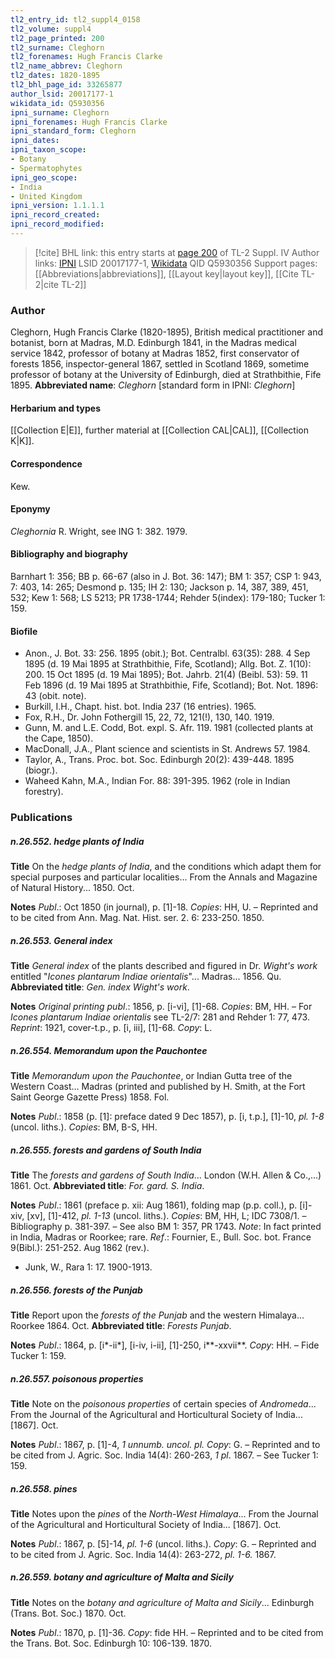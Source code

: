 ```yaml
---
tl2_entry_id: tl2_suppl4_0158
tl2_volume: suppl4
tl2_page_printed: 200
tl2_surname: Cleghorn
tl2_forenames: Hugh Francis Clarke
tl2_name_abbrev: Cleghorn
tl2_dates: 1820-1895
tl2_bhl_page_id: 33265877
author_lsid: 20017177-1
wikidata_id: Q5930356
ipni_surname: Cleghorn
ipni_forenames: Hugh Francis Clarke
ipni_standard_form: Cleghorn
ipni_dates: 
ipni_taxon_scope: 
- Botany
- Spermatophytes
ipni_geo_scope: 
- India
- United Kingdom
ipni_version: 1.1.1.1
ipni_record_created: 
ipni_record_modified:
---
```


> [!cite] BHL link: this entry starts at [page 200](https://www.biodiversitylibrary.org/page/33265877) of TL-2 Suppl. IV
> Author links: [IPNI](https://www.ipni.org/a/20017177-1) LSID 20017177-1, [Wikidata](https://www.wikidata.org/wiki/Q5930356) QID Q5930356
> Support pages: [[Abbreviations|abbreviations]], [[Layout key|layout key]], [[Cite TL-2|cite TL-2]]

### Author

Cleghorn, Hugh Francis Clarke (1820-1895), British medical practitioner and botanist, born at Madras, M.D. Edinburgh 1841, in the Madras medical service 1842, professor of botany at Madras 1852, first conservator of forests 1856, inspector-general 1867, settled in Scotland 1869, sometime professor of botany at the University of Edinburgh, died at Strathbithie, Fife 1895. 
**Abbreviated name**: *Cleghorn* \[standard form in IPNI: *Cleghorn*\]

#### Herbarium and types

[[Collection E|E]], further material at [[Collection CAL|CAL]], [[Collection K|K]].

#### Correspondence

Kew.

#### Eponymy

*Cleghornia* R. Wright, see ING 1: 382. 1979.

#### Bibliography and biography

Barnhart 1: 356; BB p. 66-67 (also in J. Bot. 36: 147); BM 1: 357; CSP 1: 943, 7: 403, 14: 265; Desmond p. 135; IH 2: 130; Jackson p. 14, 387, 389, 451, 532; Kew 1: 568; LS 5213; PR 1738-1744; Rehder 5(index): 179-180; Tucker 1: 159.

#### Biofile

- Anon., J. Bot. 33: 256. 1895 (obit.); Bot. Centralbl. 63(35): 288. 4 Sep 1895 (d. 19 Mai 1895 at Strathbithie, Fife, Scotland); Allg. Bot. Z. 1(10): 200. 15 Oct 1895 (d. 19 Mai 1895); Bot. Jahrb. 21(4) (Beibl. 53): 59. 11 Feb 1896 (d. 19 Mai 1895 at Strathbithie, Fife, Scotland); Bot. Not. 1896: 43 (obit. note).
- Burkill, I.H., Chapt. hist. bot. India 237 (16 entries). 1965.
- Fox, R.H., Dr. John Fothergill 15, 22, 72, 121(!), 130, 140. 1919.
- Gunn, M. and L.E. Codd, Bot. expl. S. Afr. 119. 1981 (collected plants at the Cape, 1850).
- MacDonall, J.A., Plant science and scientists in St. Andrews 57. 1984.
- Taylor, A., Trans. Proc. bot. Soc. Edinburgh 20(2): 439-448. 1895 (biogr.).
- Waheed Kahn, M.A., Indian For. 88: 391-395. 1962 (role in Indian forestry).

### Publications

##### n.26.552. hedge plants of India

**Title**
On the *hedge plants of India*, and the conditions which adapt them for special purposes and particular localities... From the Annals and Magazine of Natural History... 1850. Oct.

**Notes**
*Publ*.: Oct 1850 (in journal), p. \[1\]-18. *Copies*: HH, U. – Reprinted and to be cited from Ann. Mag. Nat. Hist. ser. 2. 6: 233-250. 1850.

##### n.26.553. General index

**Title**
*General index* of the plants described and figured in Dr. *Wight's work* entitled "*Icones plantarum Indiae orientalis*"... Madras... 1856. Qu.
**Abbreviated title**: *Gen. index Wight's work*.

**Notes**
*Original printing publ*.: 1856, p. \[i-vi\], \[1\]-68. *Copies*: BM, HH. – For *Icones plantarum Indiae orientalis* see TL-2/7: 281 and Rehder 1: 77, 473.
*Reprint*: 1921, cover-t.p., p. \[i, iii\], \[1\]-68. *Copy*: L.

##### n.26.554. Memorandum upon the Pauchontee

**Title**
*Memorandum upon the Pauchontee*, or Indian Gutta tree of the Western Coast... Madras (printed and published by H. Smith, at the Fort Saint George Gazette Press) 1858. Fol.

**Notes**
*Publ*.: 1858 (p. \[1\]: preface dated 9 Dec 1857), p. \[i, t.p.\], \[1\]-10, *pl. 1-8* (uncol. liths.). *Copies*: BM, B-S, HH.

##### n.26.555. forests and gardens of South India

**Title**
The *forests and gardens of South India*... London (W.H. Allen & Co.,...) 1861. Oct.
**Abbreviated title**: *For. gard. S. India*.

**Notes**
*Publ*.: 1861 (preface p. xii: Aug 1861), folding map (p.p. coll.), p. \[i\]-xiv, \[xv\], \[1\]-412, *pl. 1-13* (uncol. liths.). *Copies*: BM, HH, L; IDC 7308/1. – Bibliography p. 381-397. – See also BM 1: 357, PR 1743.
*Note*: In fact printed in India, Madras or Roorkee; rare.
*Ref*.: Fournier, E., Bull. Soc. bot. France 9(Bibl.): 251-252. Aug 1862 (rev.).
- Junk, W., Rara 1: 17. 1900-1913.

##### n.26.556. forests of the Punjab

**Title**
Report upon the *forests of the Punjab* and the western Himalaya... Roorkee 1864. Oct.
**Abbreviated title**: *Forests Punjab*.

**Notes**
*Publ*.: 1864, p. \[i\*-ii\*\], \[i-iv, i-ii\], \[1\]-250, i\*\*-xxvii\*\*. *Copy*: HH. – Fide Tucker 1: 159.

##### n.26.557. poisonous properties

**Title**
Note on the *poisonous properties* of certain species of *Andromeda*... From the Journal of the Agricultural and Horticultural Society of India... \[1867\]. Oct.

**Notes**
*Publ*.: 1867, p. \[1\]-4, *1 unnumb. uncol. pl. Copy*: G. – Reprinted and to be cited from J. Agric. Soc. India 14(4): 260-263, *1 pl*. 1867. – See Tucker 1: 159.

##### n.26.558. pines

**Title**
Notes upon the *pines* of the *North-West Himalaya*... From the Journal of the Agricultural and Horticultural Society of India... \[1867\]. Oct.

**Notes**
*Publ*.: 1867, p. \[5\]-14, *pl. 1-6* (uncol. liths.). *Copy*: G. – Reprinted and to be cited from J. Agric. Soc. India 14(4): 263-272, *pl. 1-6.* 1867.

##### n.26.559. botany and agriculture of Malta and Sicily

**Title**
Notes on the *botany and agriculture of Malta and Sicily*... Edinburgh (Trans. Bot. Soc.) 1870. Oct.

**Notes**
*Publ*.: 1870, p. \[1\]-36. *Copy*: fide HH. – Reprinted and to be cited from the Trans. Bot. Soc. Edinburgh 10: 106-139. 1870.

